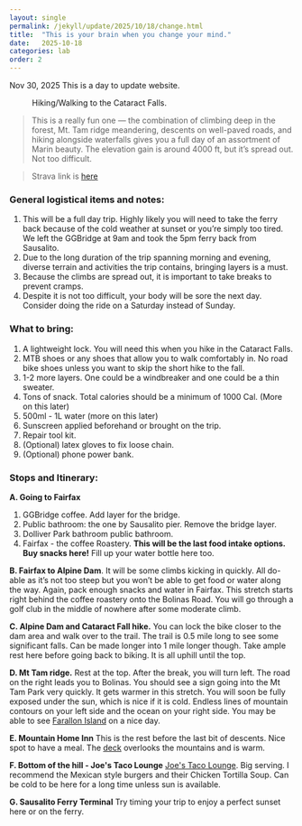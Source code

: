 ```yaml
---
layout: single
permalink: /jekyll/update/2025/10/18/change.html
title:  "This is your brain when you change your mind."
date:   2025-10-18
categories: lab
order: 2
---
```

Nov 30, 2025
This is a day to update website.

<figure style="width: 300px" class="align-left">
  <img src="{{ site.url }}{{ site.baseurl }}/assets/images/changefigure1.jpeg" alt="">
  <figcaption> Hiking/Walking to the Cataract Falls.</figcaption>
</figure> 

> This is a really fun one — the combination of climbing deep in the forest, Mt. Tam ridge meandering, descents on well-paved roads, and hiking alongside waterfalls gives you a full day of an assortment of Marin beauty. The elevation gain is around 4000 ft, but it’s spread out. Not too difficult. 

> Strava link is [here](https://www.strava.com/activities/13019939398)

### General logistical items and notes:
1. This will be a full day trip. Highly likely you will need to take the ferry back because of the cold weather at sunset or you’re simply too tired. We left the GGBridge at 9am and took the 5pm ferry back from Sausalito.
2. Due to the long duration of the trip spanning morning and evening, diverse terrain and activities the trip contains, bringing layers is a must.
3. Because the climbs are spread out, it is important to take breaks to prevent cramps. 
4. Despite it is not too difficult, your body will be sore the next day. Consider doing the ride on a Saturday instead of Sunday.

### What to bring:
1. A lightweight lock. You will need this when you hike in the Cataract Falls.
2. MTB shoes or any shoes that allow you to walk comfortably in. No road bike shoes unless you want to skip the short hike to the fall.
3. 1-2 more layers. One could be a windbreaker and one could be a thin sweater.
4. Tons of snack. Total calories should be a minimum of 1000 Cal. (More on this later)
5. 500ml - 1L water (more on this later)
6. Sunscreen applied beforehand or brought on the trip.
7. Repair tool kit.
8. (Optional) latex gloves to fix loose chain.
9. (Optional) phone power bank.


### Stops and Itinerary:
**A. Going to Fairfax**
1. GGBridge coffee. Add layer for the bridge.
2. Public bathroom: the one by Sausalito pier. Remove the bridge layer.
3. Dolliver Park bathroom public bathroom. 
4. Fairfax - the coffee Roastery. **This will be the last food intake options. Buy snacks here!** Fill up your water bottle here too.

**B. Fairfax to Alpine Dam**. It will be some climbs kicking in quickly. All do-able as it’s not too steep but you won’t be able to get food or water along the way. Again, pack enough snacks and water in Fairfax. This stretch starts right behind the coffee roastery onto the Bolinas Road. You will go through a golf club in the middle of nowhere after some moderate climb.

**C. Alpine Dam and Cataract Fall hike.**
You can lock the bike closer to the dam area and walk over to the trail. The trail is 0.5 mile long to see some significant falls. Can be made longer into 1 mile longer though. Take ample rest here before going back to biking. It is all uphill until the top.

**D. Mt Tam ridge.**
Rest at the top. After the break, you will turn left. The road on the right leads you to Bolinas. You should see a sign going into the Mt Tam Park very quickly. It gets warmer in this stretch. You will soon be fully exposed under the sun, which is nice if it is cold. Endless lines of mountain contours on your left side and the ocean on your right side. You may be able to see [Farallon Island](https://g.co/kgs/DDuF1gp) on a nice day.

**E. Mountain Home Inn**
This is the rest before the last bit of descents. Nice spot to have a meal. The [deck](https://g.co/kgs/wp1ARux) overlooks the mountains and is warm.

**F. Bottom of the hill - Joe's Taco Lounge**
[Joe's Taco Lounge](https://g.co/kgs/bXt7fTi). Big serving. I recommend the Mexican style burgers and their Chicken Tortilla Soup. Can be cold to be here for a long time unless sun is available.

**G. Sausalito Ferry Terminal**
Try timing your trip to enjoy a perfect sunset here or on the ferry.

